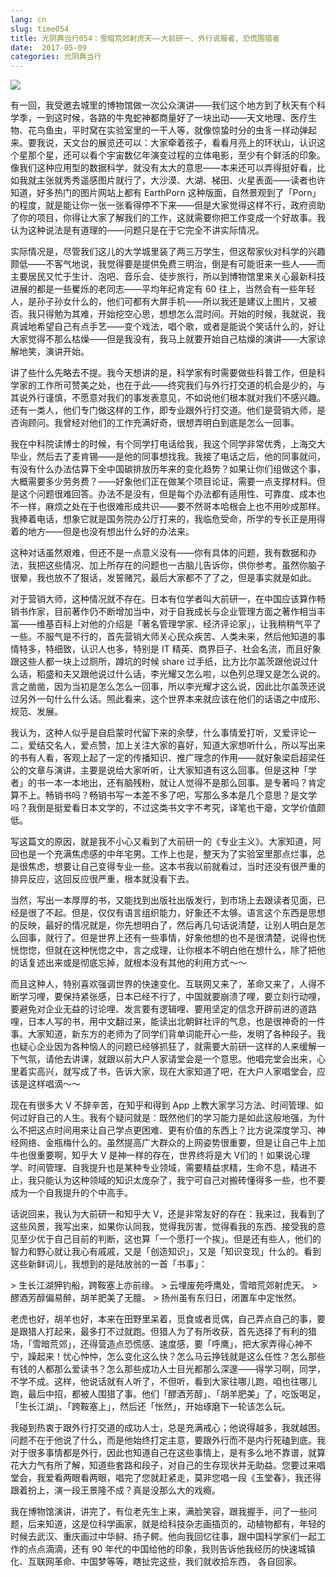 ```yaml
---
lang: cn
slug: time054
title: 光阴典当行054：雪暗荒郊射虎天——大前研一、外行说服者、恐慌围猎者
date:  2017-05-09
categories: 光阴典当行
---
```

![](http://oouh9u8nz.bkt.gdipper.com/time054.jpg)

有一回，我受邀去城里的博物馆做一次公众演讲——我们这个地方到了秋天有个科学季，一到这时候，各路的牛鬼蛇神都商量好了一块出动——天文地理、医疗生物、花鸟鱼虫，平时窝在实验室里的一干人等，就像惊蛰时分的虫豸一样动弹起来。要我说，天文台的展览还可以：大家牵着孩子，看看月亮上的环状山，认识这个星那个星，还可以看个宇宙数亿年演变过程的立体电影，至少有个鲜活的印象。像我们这种应用型的数据科学，就没有太大的意思——本来还可以弄得挺好看，比如我就主张就秀秀遥感图片就行了，大沙漠、大湖、梯田、火星表面——读者也许知道，好多热门的图片网站上都有 EarthPorn 这种版面，自然景观到了「Porn」的程度，就是能让你一张一张看得停不下来——但是大家觉得这样不行，政府资助了你的项目，你得让大家了解我们的工作，这就需要你把工作变成一个好故事。我认为这种说法是有道理的——问题只是在于它完全不讲实际情况。

实际情况是，尽管我们这儿的大学城里装了两三万学生，但这帮家伙对科学的兴趣颇低——不客气地说，我觉得要是提供免费三明治，倒是有可能诳来一些人——而主要居民又忙于生计、泡吧、音乐会、徒步旅行，所以到博物馆里来关心最新科技进展的都是一些矍烁的老同志——平均年纪肯定有 60 往上，当然会有一些年轻人，是孙子孙女什么的，他们可都有大屏手机——所以我还是建议上图片，又被否。我只得勉为其难，开始挖空心思，想想怎么混时间。开始的时候，我就说，我真诚地希望自己有点手艺——变个戏法，唱个歌，或者是能说个笑话什么的，好让大家觉得不那么枯燥——但是我没有，我马上就要开始自己枯燥的演讲——大家谅解地笑，演讲开始。

讲了些什么先略去不提。我今天想讲的是，科学家有时需要做些科普工作，但是科学家的工作所可赞美之处，也在于此——终究我们与外行打交道的机会是少的，与其说外行谨慎，不愿意对我们的事发表意见，不如说他们根本就对我们不感兴趣。还有一类人，他们专门做这样的工作，即专业跟外行打交道。他们是营销大师，是咨询顾问。我曾经对他们的工作充满好奇，很想弄明白到底是怎么一回事。

我在中科院读博士的时候，有个同学打电话给我，我这个同学非常优秀，上海交大毕业，然后去了麦肯锡——是他的同事想找我。我接了电话之后，他的同事就问，有没有什么办法估算下全中国碳排放历年来的变化趋势？如果让你们组做这个事，大概需要多少劳务费？——好象他们正在做某个项目论证，需要一点支撑材料。但是这个问题很难回答。办法不是没有，但是每个办法都有适用性、可靠度、成本也不一样，麻烦之处在于也很难形成共识——要不然哥本哈根会上也不用吵成那样。我捧着电话，想象它就是国务院办公厅打来的，我临危受命，所学的专长正是用得着的地方——但是也没有想出什么好的办法来。

这种对话虽然艰难，但还不是一点意义没有——你有具体的问题，我有数据和办法，我把这些情况、加上所存在的问题也一古脑儿告诉你，供你参考。虽然你脑子很晕，我也放不了狠话，发誓赌咒，最后大家都不了了之，但是事实就是如此。

对于营销大师，这种情况就不存在。日本有位学者叫大前研一，在中国应该算作畅销书作家，目前著作仍不断增加当中，对于自我成长与企业管理方面之著作相当丰富——维基百科上对他的介绍是「著名管理学家、经济评论家」，让我稍稍气平了一些。不服气是不行的，首先营销大师关心民众疾苦、人类未来，然后他知道的事情特多，特细致，认识人也多，特别是 IT 精英、商界巨子、社会名流，而且好象跟这些人都一块上过厕所，蹲坑的时候 share 过手纸，比方比尔盖茨跟他说过什么话，稻盛和夫又跟他说过什么话，李光耀又怎么啦，以色列总理又是怎么说的。言之凿凿，因为当初是怎么怎么一回事，所以李光耀才这么说，因此比尔盖茨还说过另外一句什么什么话。照此看来，这个世界本来就应该在他们的话语之中成形、规范、发展。

我认为，这种人似乎是自启蒙时代留下来的余孽，什么事情爱打听，又爱评论一二，爱结交名人，爱点赞，加上关注大家的喜好，知道大家想听什么，所以写出来的书有人看，客观上起了一定的传播知识、推广理念的作用——就好象梁启超梁任公的文章与演讲，主要是说给大家听听，让大家知道有这么回事。但是这种「学者」的书一本一本地出，还有脑残粉，就让人觉得不是那么回事。是专著吗？肯定算不上。畅销书吗？畅销书写一本差不多了吧，写那么多本是几个意思？是文学吗？我倒是挺爱看日本文学的，不过这类书文字不考究，译笔也干瘪，文学价值颇低。

写这篇文的原因，就是我不小心又看到了大前研一的《专业主义》。大家知道，阿回也是一个充满焦虑感的中年宅男。工作上也是，整天为了实验室里那点烂事，总是很焦虑，想要让自己变得专业一些。这本书我以前就看过，当时还没有很严重的排异反应，这回反应很严重，根本就没看下去。

当然，写出一本厚厚的书，又能找到出版社出版发行，到市场上去跟读者见面，已经是很了不起。但是，仅仅有语言组织能力，好象还不太够。语言这个东西是思想的反映，最好的情况就是，你先想明白了，然后再几句话说清楚，让别人明白是怎么回事，就行了。但是世界上还有一些事情，好象他想的也不是很清楚，说得也恍恍惚惚，但就在这种恍惚之中，言之成理，让你根本不明白他在想什么，除了把他的话复述出来或是彻底忘掉，就根本没有其他的利用方式～～

而且这种人，特别喜欢强调世界的快速变化、互联网又来了，革命又来了，人得不断学习哩，要保持紧张感，日本已经不行了，中国就要崩溃了哩，要立刻行动哩，要避免对企业无益的讨论哩、发言要有逻辑哩、要用坚定的信念开辟前进的道路哩，日本人写的书，用中文翻过来，能读出北朝鲜社评的气息，也是很神奇的一件事。大家知道，新东方的老师为了同学们背单词能开心一些，发明了各种段子。我也疑心企业因为各种恼人的问题已经够抓狂了，就需要大前研一这样的人来缓解一下气氛，请他去讲课，就跟以前大户人家请堂会是一个意思。他唱完堂会出来，心里着实高兴，就写成了书，告诉大家，现在大家知道了吧，在大户人家唱堂会，应该是这样唱滴～～

现在有很多大 V 不辞辛苦，在知乎和得到 App 上教大家学习方法、时间管理、如何过好自己的人生。我有个疑问就是：既然他们的学习能力是如此这般地强，为什么不把这点时间用来让自己学点更困难、更有价值的东西上？比方说深度学习、神经网络、金瓶梅什么的。虽然提高广大群众的上网姿势很重要，但是让自己牛上加牛也很重要啊，知乎大 V 是神一样的存在，世界终将是大 V们的！如果说心理学、时间管理、自我提升也是某种专业领域，需要精益求精，生命不息，精进不止，我只能认为这种领域的知识太庞杂了，我宁可自己对搬砖懂得多一些，也不要成为一个自我提升的个中高手。

话说回来，我认为大前研一和知乎大 V，还是非常友好的存在：我来过，我看到了这些风景，我写出来，如果你认同我，觉得我厉害，觉得看我的东西、接受我的意见至少优于自己目前的判断，这也算「一个愿打一个挨」。但是还有些人，他们的智力和野心就让我心有戚戚，又是「创造知识」，又是「知识变现」什么的。看到这些新鲜词儿，我想到的是陆放翁的一首「书事」：

&gt; 生长江湖狎钓船，跨鞍塞上亦前缘。
&gt; 云埋废苑呼鹰处，雪暗荒郊射虎天。
&gt; 醪酒芳醇偏易醉，胡羊肥美了无膻。
&gt; 扬州虽有东归日，闭置车中定怅然。

老虎也好，胡羊也好，本来在田野里呆着，觅食或者觅偶，自己弄点自己的事，要是跟猎人打起来，最多打不过就跑。但猎人为了有所收获，首先选择了有利的猎场，「雪暗荒郊」，还得营造点恐慌感、速度感，要「呼鹰」，把大家弄得心神不宁，躁起来！忧心忡忡，怎么变化这么快？怎么马云挣钱就是这么任性？怎么那些有钱的人都那么爱读书？怎么那些成功人士目光都那么深邃——得学习啊，同学，不学不成。这样，他说话就有人听了，不但听，看到大家往哪儿跑，咱也往哪儿跑，最后中招，都被人围猎了事。他们「醪酒芳醇」、「胡羊肥美」了，吃饭喝足，「生长江湖」、「跨鞍塞上」，然后还「怅然」，开始琢磨下一轮该怎么玩。

我碰到热衷于跟外行打交道的成功人士，总是充满戒心；他说得越多，我就越困。问题不在于他说了什么，而是他始终打定主意，要跟外行而不是内行死磕到底。我对于很多事情都是外行，因此也知道自己在这些事情上，是有多么地不靠谱，就算花大力气有所了解，知道些套路和段子，对自己的生存现状并无助益。您要过来唱堂会，我爱看两眼看两眼，唱完了您就赶紧走，莫非您唱一段《玉堂春》，我还得跟着扮上，演一段王景隆不成？真是没那么大的戏瘾。

我在博物馆演讲，讲完了，有位老先生上来，满脸笑容，跟我握手，问了一些问题，后来知道，这是位科学画家，就是给科技杂志画插页的，动植物都有，年轻的时候去武汉、重庆画过中华鲟、扬子鳄。他向我回忆往事，跟中国科学家们一起工作的点点滴滴，还有 90 年代的中国给他的印象，我则告诉他我经历的快速城镇化、互联网革命、中国梦等等，瞎扯完这些，我们就收拾东西， 各自回家。


